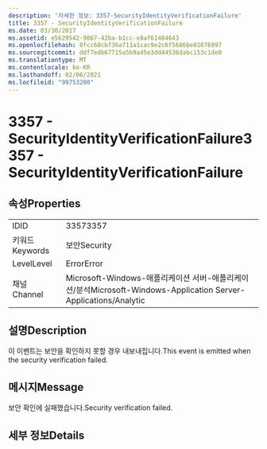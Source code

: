 ```yaml
---
description: '자세한 정보: 3357-SecurityIdentityVerificationFailure'
title: 3357 - SecurityIdentityVerificationFailure
ms.date: 03/30/2017
ms.assetid: e5629542-9067-42ba-b1cc-e8af61484643
ms.openlocfilehash: 8fcc68cbf36a711a1cac9e2c6f5686be01076997
ms.sourcegitcommit: ddf7edb67715a5b9a45e3dd44536dabc153c1de0
ms.translationtype: MT
ms.contentlocale: ko-KR
ms.lasthandoff: 02/06/2021
ms.locfileid: "99753200"
---
```

# <a name="3357---securityidentityverificationfailure"></a><span data-ttu-id="3e658-103">3357 - SecurityIdentityVerificationFailure</span><span class="sxs-lookup"><span data-stu-id="3e658-103">3357 - SecurityIdentityVerificationFailure</span></span>

## <a name="properties"></a><span data-ttu-id="3e658-104">속성</span><span class="sxs-lookup"><span data-stu-id="3e658-104">Properties</span></span>  
  
|||  
|-|-|  
|<span data-ttu-id="3e658-105">ID</span><span class="sxs-lookup"><span data-stu-id="3e658-105">ID</span></span>|<span data-ttu-id="3e658-106">3357</span><span class="sxs-lookup"><span data-stu-id="3e658-106">3357</span></span>|  
|<span data-ttu-id="3e658-107">키워드</span><span class="sxs-lookup"><span data-stu-id="3e658-107">Keywords</span></span>|<span data-ttu-id="3e658-108">보안</span><span class="sxs-lookup"><span data-stu-id="3e658-108">Security</span></span>|  
|<span data-ttu-id="3e658-109">Level</span><span class="sxs-lookup"><span data-stu-id="3e658-109">Level</span></span>|<span data-ttu-id="3e658-110">Error</span><span class="sxs-lookup"><span data-stu-id="3e658-110">Error</span></span>|  
|<span data-ttu-id="3e658-111">채널</span><span class="sxs-lookup"><span data-stu-id="3e658-111">Channel</span></span>|<span data-ttu-id="3e658-112">Microsoft-Windows-애플리케이션 서버-애플리케이션/분석</span><span class="sxs-lookup"><span data-stu-id="3e658-112">Microsoft-Windows-Application Server-Applications/Analytic</span></span>|  
  
## <a name="description"></a><span data-ttu-id="3e658-113">설명</span><span class="sxs-lookup"><span data-stu-id="3e658-113">Description</span></span>  

 <span data-ttu-id="3e658-114">이 이벤트는 보안을 확인하지 못할 경우 내보내집니다.</span><span class="sxs-lookup"><span data-stu-id="3e658-114">This event is emitted when the security verification failed.</span></span>  
  
## <a name="message"></a><span data-ttu-id="3e658-115">메시지</span><span class="sxs-lookup"><span data-stu-id="3e658-115">Message</span></span>  

 <span data-ttu-id="3e658-116">보안 확인에 실패했습니다.</span><span class="sxs-lookup"><span data-stu-id="3e658-116">Security verification failed.</span></span>  
  
## <a name="details"></a><span data-ttu-id="3e658-117">세부 정보</span><span class="sxs-lookup"><span data-stu-id="3e658-117">Details</span></span>
